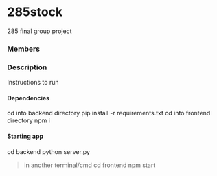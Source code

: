 # 285stock
285 final group project
### Members ###
### Description ###
Instructions to run

#### Dependencies
cd into backend directory
pip install -r requirements.txt
cd into frontend directory
npm i 

#### Starting app
cd backend 
python server.py
> in another terminal/cmd
cd frontend 
npm start
